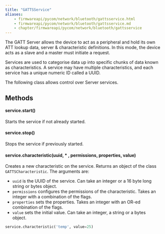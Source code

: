 ```yaml
---
title: "GATTSService"
aliases:
    - firmwareapi/pycom/network/bluetooth/gattsservice.html
    - firmwareapi/pycom/network/bluetooth/gattsservice.md
    - chapter/firmwareapi/pycom/network/bluetooth/gattsservice
---
```


The GATT Server allows the device to act as a peripheral and hold its own ATT lookup data, server & characteristic definitions. In this mode, the device acts as a slave and a master must initiate a request.

Services are used to categorise data up into specific chunks of data known as characteristics. A service may have multiple characteristics, and each service has a unique numeric ID called a UUID.

The following class allows control over Server services.

## Methods

#### service.start()

Starts the service if not already started.

#### service.stop()

Stops the service if previously started.

#### service.characteristic(uuid, \* , permissions, properties, value)

Creates a new characteristic on the service. Returns an object of the class `GATTSCharacteristic`. The arguments are:

* `uuid` is the UUID of the service. Can take an integer or a 16 byte long string or bytes object.
* `permissions` configures the permissions of the characteristic. Takes an integer with a combination of the flags.
* `properties` sets the properties. Takes an integer with an OR-ed combination of the flags.
* `value` sets the initial value. Can take an integer, a string or a bytes object.

```python
service.characteristic('temp', value=25)
```

